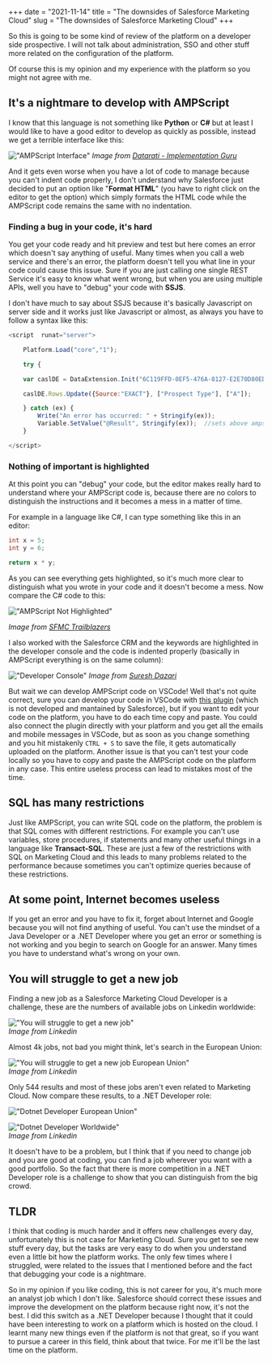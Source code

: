 +++ 
date = "2021-11-14"
title = "The downsides of Salesforce Marketing Cloud"
slug = "The downsides of Salesforce Marketing Cloud"
+++

So this is going to be some kind of review of the platform on a developer side prospective. I will not talk about administration, SSO and other stuff more related on the configuration of the platform.

Of course this is my opinion and my experience with the platform so you might not agree with me.

## It's a nightmare to develop with AMPScript

I know that this language is not something like **Python** or **C#** but at least I would like to have a good editor to develop as quickly as possible, instead we get a terrible interface like this:

!["AMPScript Interface"](/images/posts/the-downsides-of-salesforce-marketing-cloud/ampscript-interface.png)
_Image from [Datarati - Implementation Guru](https://www.youtube.com/watch?v=HsrGTSiXMNw)_ 

And it gets even worse when you have a lot of code to manage because you can't indent code properly, I don't understand why Salesforce just decided to put an option like "**Format HTML**" (you have to right click on the editor to get the option) which simply formats the HTML code while the AMPScript code remains the same with no indentation.  

### Finding a bug in your code, it's hard

You get your code ready and hit preview and test but here comes an error which doesn't say anything of useful. Many times when you call a web service and there's an error, the platform doesn't tell you what line in your code could cause this issue. Sure if you are just calling one single REST Service it's easy to know what went wrong, but when you are using multiple APIs, well you have to "debug" your code with **SSJS**.

I don't have much to say about SSJS because it's basically Javascript on server side and it works just like Javascript or almost, as always you have to follow a syntax like this:

```javascript
<script  runat="server">

    Platform.Load("core","1");

    try {

    var caslDE = DataExtension.Init("6C119FFD-0EF5-476A-8127-E2E70D80ED04");

    caslDE.Rows.Update({Source:"EXACT"}, ["Prospect Type"], ["A"]);

    } catch (ex) {
        Write("An error has occurred: " + Stringify(ex));
        Variable.SetValue("@Result", Stringify(ex));  //sets above ampscript variable
    }

</script>
```

### Nothing of important is highlighted

At this point you can "debug" your code, but the editor makes really hard to understand where your AMPScript code is, because there are no colors to distinguish the instructions and it becomes a mess in a matter of time.

For example in a language like C#, I can type something like this in an editor:

```csharp
int x = 5;
int y = 6;

return x * y;
```

As you can see everything gets highlighted, so it's much more clear to distinguish what you wrote in your code and it doesn't become a mess. Now compare the C# code to this:

!["AMPScript Not Highlighted"](/images/posts/the-downsides-of-salesforce-marketing-cloud/ampscript-not-highlighted.png)

_Image from [SFMC Trailblazers](https://www.youtube.com/watch?v=x3-gVLVINXA)_

I also worked with the Salesforce CRM and the keywords are highlighted in the developer console and the code is indented properly (basically in AMPScript everything is on the same column):

!["Developer Console"](/images/posts/the-downsides-of-salesforce-marketing-cloud/sfdc-developer-console.png)
_Image from [Suresh Dazari](https://www.youtube.com/watch?v=B8jbq4-8RPs)_ 

But wait we can develop AMPScript code on VSCode! Well that's not quite correct, sure you can develop your code in VSCode with [this plugin](https://marketplace.visualstudio.com/items?itemName=sergey-agadzhanov.AMPscript) (which is not developed and mantained by Salesforce), but if you want to edit your code on the platform, you have to do each time copy and paste. You could also connect the plugin directly with your platform and you get all the emails and mobile messages in VSCode, but as soon as you change something and you hit mistakenly `CTRL + S` to save the file, it gets automatically uploaded on the platform. Another issue is that you can't test your code locally so you have to copy and paste the AMPScript code on the platform in any case. This entire useless process can lead to mistakes most of the time.

## SQL has many restrictions

Just like AMPScript, you can write SQL code on the platform, the problem is that SQL comes with different restrictions. For example you can't use variables, store procedures, if statements and many other useful things in a language like **Transact-SQL**. These are just a few of the restrictions with SQL on Marketing Cloud and this leads to many problems related to the performance because sometimes you can't optimize queries because of these restrictions.

## At some point, Internet becomes useless

If you get an error and you have to fix it, forget about Internet and Google because you will not find anything of useful. You can't use the mindset of a Java Developer or a .NET Developer where you get an error or something is not working and you begin to search on Google for an answer. Many times you have to understand what's wrong on your own.

## You will struggle to get a new job

Finding a new job as a Salesforce Marketing Cloud Developer is a challenge, these are the numbers of available jobs on Linkedin worldwide:

!["You will struggle to get a new job"](/images/posts/the-downsides-of-salesforce-marketing-cloud/linkedin-job-search-worldwide.png)
<br>
_Image from Linkedin_

Almost 4k jobs, not bad you might think, let's search in the European Union:

!["You will struggle to get a new job European Union"](/images/posts/the-downsides-of-salesforce-marketing-cloud/linkedin-job-search-european-union.png)
<br>
_Image from Linkedin_

Only 544 results and most of these jobs aren't even related to Marketing Cloud. Now compare these results, to a .NET Developer role:

!["Dotnet Developer European Union"](/images/posts/the-downsides-of-salesforce-marketing-cloud/dotnet-developer-european-union.png)

!["Dotnet Developer Worldwide"](/images/posts/the-downsides-of-salesforce-marketing-cloud/dotnet-developer-worldwide.png)
<br>
_Image from Linkedin_

It doesn't have to be a problem, but I think that if you need to change job and you are good at coding, you can find a job wherever you want with a good portfolio. So the fact that there is more competition in a .NET Developer role is a challenge to show that you can distinguish from the big crowd.

## TLDR

I think that coding is much harder and it offers new challenges every day, unfortunately this is not case for Marketing Cloud. Sure you get to see new stuff every day, but the tasks are very easy to do when you understand even a little bit how the platform works. The only few times where I struggled, were related to the issues that I mentioned before and the fact that debugging your code is a nightmare.

So in my opinion if you like coding, this is not career for you, it's much more an analyst job which I don't like. Salesforce should correct these issues and improve the development on the platform because right now, it's not the best. I did this switch as a .NET Developer because I thought that it could have been interesting to work on a platform which is hosted on the cloud. I learnt many new things even if the platform is not that great, so if you want to pursue a career in this field, think about that twice. For me it'll be the last time on the platform.